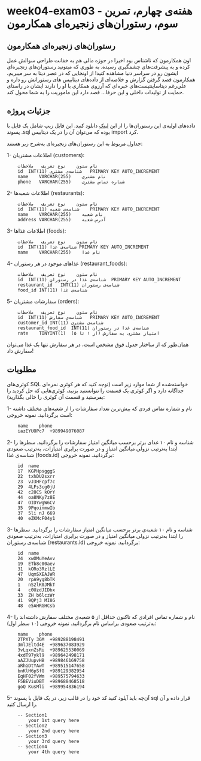 # week04-exam03 - هفته‌ی چهارم، تمرین سوم، رستوران‌های زنجیره‌ای همکارمون
## رستوران‌های زنجیره‌ای همکارمون

اون همکارمون که ناشناس بود اخیرا در حوزه مالی هم به خفانت طراحی سوالش عمل کرده و به پیشرفت‌های چشمگیری رسیده. به طوری که میتونید رستوران‌های زنجیره‌ای ایشون رو در سراسر دنیا مشاهده کنید! از اونجایی که در عصر دیتا به سر میبریم، همکارمون قصد گرفتن گزارش و خلاصه‌ای از داده‌های دیتابیس های رستورانش رو داره و علی‌رغم دیتاساینتیست‌های خبره‌ای که آرزوی همکاری با او را دارند ایشان در راستای حمایت از تولیدات داخلی و این حرفا... قصد دارد این ماموریت را به شما محول کند.

## جزئیات پروژه
داده‌های اولیه‌ی این رستوران‌ها را از این [لینک](https://quera.org/course/assignments/54252/download_problem_initial_project/181948/) دانلود کنید. این فایل زیپ شامل یک فایل با پسوند .sql بوده که می‌توان آن را در یک دیتابیس import کرد.

جداول مربوط به این رستوران‌های زنجیره‌ای به‌شرح زیر هستند:

1- اطلاعات مشتریان (customers):

        نام ستون	نوع	تعریف	ملاحظات
        id	INT(11)	شناسه‌ی مشتری	PRIMARY KEY AUTO_INCREMENT
        name	VARCHAR(255)	نام مشتری	
        phone	VARCHAR(255)	شماره تماس مشتری	

2- اطلاعات شعبه‌ها (restaurants):

        نام ستون	نوع	تعریف	ملاحظات
        id	INT(11)	شناسه‌ی شعبه	PRIMARY KEY AUTO_INCREMENT
        name	VARCHAR(255)	نام شعبه	
        address	VARCHAR(255)	آدرس شعبه	
3- اطلاعات غذاها (foods):

        نام ستون	نوع	تعریف	ملاحظات
        id	INT(11)	شناسه‌ی غذا	PRIMARY KEY AUTO_INCREMENT
        name	VARCHAR(255)	نام غذا	

4- غذاهای موجود در هر رستوران (restaurant_foods):

        نام ستون	نوع	تعریف	ملاحظات
        id	INT(11)	شناسه‌ی غذا در رستوران	PRIMARY KEY AUTO_INCREMENT
        restaurant_id	INT(11)	شناسه‌ی رستوران	
        food_id	INT(11)	شناسه‌ی غذا	

5- سفارشات مشتریان (orders):

        نام ستون	نوع	تعریف	ملاحظات
        id	INT(11)	شناسه‌ی سفارش	PRIMARY KEY AUTO_INCREMENT
        customer_id	INT(11)	شناسه‌ی مشتری	
        restaurant_food_id	INT(11)	شناسه‌ی غذا در رستوران	
        rate	TINYINT(1)	امتیاز مشتری به سفارش (از ۱ تا ۵)	
        
همان‌طور که از ساختار جدول فوق مشخص است، در هر سفارش تنها یک غذا می‌توان سفارش داد!

## مطلوبات
کوئری‌های SQL خواسته‌شده از شما موارد زیر است (توجه کنید که هر کوئری نمره‌ای جداگانه دارد و اگر کوئری یک قسمت را نتوانستید بزنید، کوئری‌هایی که حل کردید را بفرستید و قسمت آن کوئری را خالی بگذارید):

1- نام و شماره تماس فردی که بیش‌ترین تعداد سفارشات را از شعبه‌های مختلف داشته است برگردانید.
نمونه خروجی:

        name	phone
        iazEYUOPc7	+989949076087


2- شناسه و نام ۱۰ غذای برتر برحسب میانگین امتیاز سفارشات را برگردانید. سطرها را ابتدا به‌ترتیب نزولی میانگین امتیاز و در صورت برابری امتیازات، به‌ترتیب صعودی شناسه‌ی غذا (foods.id) برگردانید.
نمونه خروجی:

        id	name
        17	KGPHpsgggS
        22	txhDU2sxrr
        23	vJ3HFcpf7c
        29	4LFs3cg0jU
        42	c28CS kOrY
        44	oa8NKy7z8E
        47	OIDYwgW6CV
        35	9PqoinmwIb
        37	5li nJ 669
        40	eZKMcF04y1


3- شناسه و نام ۱۰ شعبه‌ی برتر برحسب میانگین امتیاز سفارشات را برگردانید. سطرها را ابتدا به‌ترتیب نزولی میانگین امتیاز و در صورت برابری امتیازات، به‌ترتیب صعودی شناسه‌ی رستوران (restaurants.id) برگردانید.
نمونه خروجی:

        id	name
        24	xwOMuYeAvv
        19	ETb8c00aev
        31	kORo3RzlLE
        47	UqmSXEAJWR
        20	rpA9yg8bTK
        1	nS2lK0JMkT
        4	c0UzdJIDbx
        33	ZH b6lczWr
        41	9QPj3 MI8G
        48	e5AHRGHCsb
        
        
4- نام و شماره تماس افرادی که تاکنون حداقل از ۵ شعبه‌ی مختلف سفارش داشته‌اند را به‌ترتیب صعودی براساس نام برگردانید.
نمونه خروجی (۱۰ سطر اول):

        name	phone
        2TPXTy 36M	+989288198491
        3mlJEltd4E	+989637083929
        3vLqxnZsRi	+989625530069
        4xdT97ykl9	+989642498171
        aAZJUupvHB	+989846169758
        aRhGDtYAwT	+989515147658
        bnKlH6pSfG	+989129382954
        EqHF02fVWm	+989575794633
        F5BEViuDBT	+989688468518
        goQ KusMli	+989954836194
        
5- آن‌چه باید آپلود کنید
کد خود را در قالب زیر، در یک فایل با پسوند sql قرار داده و آن را ارسال کنید.

        -- Section1
            your 1st query here
        -- Section2
            your 2nd query here
        -- Section3
            your 3rd query here
        -- Section4
            your 4th query here
